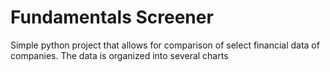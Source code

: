 # Fundamentals Screener
Simple python project that allows for comparison of select financial data of companies. The data is organized into several charts

